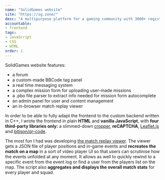 ```yaml
---
name: "SolidGames website"
site: "https://sg.zone/"
desc: "A multipurpose platform for a gaming community with 3000+ registered members."
accountable: 
- frontend
tags:
- JavaScript
- CSS
- HTML
order: 1
---
```

SolidGames website features:
- a forum
- a custom-made BBCode tag panel
- a real time messaging system
- a complex mission form for uploading user-made missions
- a .pbo file parser to extract info needed for mission form autocomplete
- an admin panel for user and content management
- an in-browser match replay viewer

In order to be able to fully adapt the frontend to the custom backend written in C++, I wrote the frontend in plain **HTML** and **vanilla JavaScript**, with **four third-party libraries only:** a slimmed-down [cropper](https://fengyuanchen.github.io/cropperjs/), **reCAPTCHA**, [Leaflet.js](https://leafletjs.com/) and [bitjson/qr-code](https://github.com/bitjson/qr-code).

The most fun I had was developing [the match replay viewer](https://sg.zone/replays/1705087203). The viewer gets a JSON file of player positions and in-game events and **recreates the match on a map** in a sort of video player UI so that users can scrutinise how the events unfolded at any moment. It allows as well to quickly rewind to a specific event from the event log or find a user from the players list on the map. The script also **aggregates and displays the overall match stats** for every player and squad.